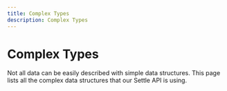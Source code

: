 ```yaml
---
title: Complex Types
description: Complex Types
---
```

# Complex Types

Not all data can be easily described with simple data structures. This page lists all the complex data structures that our Settle API is using.

<Types />

<!-- ## AccessTokenResponse

<div class="md-api_reference_FiraCode">

### access_token

* Type: `string`
* Required: `false`
* Default: `null`

Access token.

### id_token

* Type: `string`
* Required: `false`
* Default: `null`

A JWT that contains identity information about the user that is digitally signed by Settle.

### token_type

* Type: `string`
* Required: `true`
* Default: `null`

Type of access token, at this time it will always be Bearer.

### expires_in

* Type: `integer`
* Required: `false`
* Default: `null`

Lifetime in seconds of the access token.

### refresh_token

* Type: `string`
* Required: `false`
* Default: `null`

Refresh token used to issue new access token after expiration.

### scope

* Type: `string`
* Required: `false`
* Default: `null`
* Value: `address` | `bankid` | `email` | `fodselsnummer` | `openid` | `phone` | `profile` | `shipping_address`

Space-delimited list of scopes. Any of: "openid" (static id, "address" (user preferred address), "profile" (name), "phone", "email", "shipping_address", "fodselsnummer".

### currency

* Type: [`Currency`](/api/resources/types/#currency-2)
* Required: `false`
* Default: `null`
* Length: == 3

Currency for fee.

### transaction_fee

* Type: [`MoneyInteger`](/api/resources/types/#moneyinteger)
* Required: `false`
* Default: `null`
* Length: == 3

Permission fee to be deducted from settlement.

### status

* Type: `string`
* Required: `false`
* Default: `null`

Permission request status.

### status_code

* Type: `integer`
* Required: `false`
* Default: `null`

Permission request status code.

### pos_id

* Type: `string`
* Required: `true`
* Data Required: New or existing on update
* Length <= 64
* Regexp: ^\[a-zA-Z0-9.-]+$

The POS this request originates from, used for informing user about origin.

### pos_tid

* Type: `string`
* Required: `true`
* Data Required: New or existing on update
* Length <= 64
* Regexp: ^\[a-zA-Z0-9.-]+$

Local transaction id for POS. This must be unique for the POS.

### rid

* Type: `string`
* Required: `required`
* Data Required: New or existing on update

asdf.

### user_info

* Type: [`JSON`](/api/resources/types/#json)
* Required: `false`
* Default: `null`

User Info.

</div>

## BusinessApplication

<div class="md-api_reference_FiraCode">

### status

* Type: `string`
* Required: `false`
* Default: `null`

Status of the current application.

### comment

* Type: `string`
* Required: `false`
* Default: `null`

Comments given on the current application.

</div>

## BusinessDocument

<div class="md-api_reference_FiraCode">

### gs_object_name

* Type: `string`
* Required: `false`
* Default: `null`

Gs Object Name.

### description

* Type: `string`
* Required: `false`
* Default: `null`

Description.

</div>

## Capture

The list of captures done for the payment request.

<div class="md-api_reference_FiraCode">

### id

* Type: `string`
* Required: `false`
* Default: `null`

Local capture id. `null` if the full amount in the payment request is captured in one step.

### amount

* Type: [`MoneyInteger`](/api/resources/types/#moneyinteger)
* Required: `false`
* Default: `null`

Captured part of amount.

### additional_amount

* Type: [`MoneyInteger`](/api/resources/types/#moneyinteger)
* Required: `false`
* Default: `null`

Captured part of additional amount.

</div>

## Currency

In schemas where a Currency field occurs it's value determines the currency used for the [Money](/api/resources/types/#money) fields in the same schema. If the schema has a nested structure, the Currency field only affects the Money fields at the same nesting level. The `currency` field takes a string of 3 chars representing a currency code according to the [ISO 4217 standard](https://www.iso.org/iso-4217-currency-codes.html) .

## Cursor

No info available at of this moment. Please [contact us](https://settle.eu/contact/) for more information.

## Date

No info available at of this moment. Please [contact us](https://settle.eu/contact/) for more information.

## DateTime

UTC date and time as a string. The format is `YYYY-MM-DD hh:mm:ss` (24h time).

## Fee

Fees and their corresponding VAT amounts for summaries of merchant settlements.

<div class="md-api_reference_FiraCode">

### scope_fee

* Type: [`MoneyInteger`](/api/resources/types/#moneyinteger)
* Required: `false`
* Default: `null`

Scope Fee.


### scope_fee_vat

* Type: [`MoneyInteger`](/api/resources/types/#moneyinteger)
* Required: `false`
* Default: `null`

Scope Fee Vat.


### settlement_fee

* Type: [`MoneyInteger`](/api/resources/types/#moneyinteger)
* Required: `false`
* Default: `null`

Settlement Fee.


### settlement_fee_vat

* Type: [`MoneyInteger`](/api/resources/types/#moneyinteger)
* Required: `false`
* Default: `null`

Settlement Fee Vat.


### transaction_fee

* Type: [`MoneyInteger`](/api/resources/types/#moneyinteger)
* Required: `false`
* Default: `null`

Transaction Fee.


### transaction_fee_vat

* Type: [`MoneyInteger`](/api/resources/types/#moneyinteger)
* Required: `false`
* Default: `null`

Transaction Fee Vat.

</div>

## Item

Simple item description for Settle item lists.

<div class="md-api_reference_FiraCode">

### item_name

* Type: `string`
* Required: `false`
* Default: `null`

Item text, e.g. "Spaghetti code".

### quantity

* Type: `string`
* Required: `false`
* Default: `null`

Quantity of the item.

### measurement_unit

* Type: `string`
* Required: `false`
* Default: `null`

Unit of the quantity. e.g. kg, m, m2, m3, pcs and so on.

### item_gross_total

* Type: `string`
* Required: `false`
* Default: `null`

Price price the quantity of the item, VAT included.

### tax_percent

* Type: `string`
* Required: `false`
* Default: `null`
* Number: == None

VAT in percent.

### item_id

* Type: `string`
* Required: `false`
* Default: `null`

Item identifier. Preferred in the order from left to right: **EAN**, **UPC**, **ISBN**, **commodity code**, **serial number**, **other identifiers**.

</div>

## JSON

No info available for `JSON` at of this moment. Please [contact us](https://settle.eu/contact/) for more information.

## LineItem

<div class="md-api_reference_FiraCode">

### product_id

* Type: `string`
* Required: `true`
* Data Required: New or existing on update

External id for the product in the line item.


### description

* Type: `string`
* Required: `false`
* Default: `null`

Description of the line item.


### metadata


* Type: [`LineItemMetadata`](/api/resources/types/#lineitemmetadata)
* Required: `false`
* Default: `null`

List of product metadata.


### vat_rate


* Type: `string`
* Required: `false`
* Data Required: New or existing update

VAT rate for the line item.


### quantity


* Type: `string`
* Required: `true`
* Data Required: New or existing update

Quantity of the item.


### vat


* Type: [`MoneyInteger`](/api/resources/types/#moneyinteger)
* Required: `false`
* Validation: Non Negative Integer


Total vat for the line item.


### item_cost


* Type: [`MoneyInteger`](/api/resources/types/#moneyinteger)
* Required: `true`
* Data Required: New or existing update

Cost pr item or base quantity of product in line item.



### total


* Type: [`MoneyInteger`](/api/resources/types/#moneyinteger)
* Required: `true`
* Data Required: New or existing update

Lorem.

</div>

## LineItemMetadata

<div class="md-api_reference_FiraCode">

### key

* Type: `string`
* Required: `true`
* Data Required: New or existing on update

Key.


### value

* Type: `string`
* Required: `true`
* Data Required: New or existing on update

Value.

</div>

## Location

A geographical point, specified by [floating-point latitude and longitude coordinates](https://support.google.com/maps/answer/18539) together with an accuracy measurement in meters.

<div class="md-api_reference_FiraCode">

### latitude

* Type: `float`
* Required: `false`
* Default: `null`

Latitude.

### longitude

* Type: `float`
* Required: `false`
* Default: `null`

Longitude.

### accuracy

* Type: `float`
* Required: `false`
* Default: `null`

Accuracy in meters.

</div>

## MerchantProfileRegistration

<div class="md-api_reference_FiraCode">

### first_address_line

* Type: `string`
* Required: `false`
* Default: `null`
* Length <= 100

First address line.

### postal_code

* Type: `string`
* Required: `false`
* Default: `null`
* Length 4<= and >=5
* Regexp: ^\[0-9]{4,5}$

Postal Code.

### country

* Type: `string`
* Required: `false`
* Default: `null`

Merchants country of operation.

### description

* Type: `string`
* Required: `false`
* Default: `null`

Description of Merchant.

### phone_number

* Type: `string`
* Required: `false`
* Validator: MSISDN

Phone number.

### email

* Type: `string`
* Required: `false`
* Default: `null`
* Regexp: ^.+@[^.].*.\[a-z]{2,10}$)

Merchant contact email address.

### url

* Type: `string`
* Required: `false`
* Default: `null`
* Length: <= 100
* Regexp: ^w+://([^/:]+.\[a-z]{2,10}|(\[0-9]{1,3}.){3}\[0-9]{1,3})(:\[0-9]+)?(/.*)?$

Website URL.

### twitter

* Type: `string`
* Required: `false`
* Default: `null`

Twitter URL.

### Facebook

* Type: `string`
* Required: `false`
* Default: `null`

Facebook URL.

### hours

* Type: `string`
* Required: `false`
* Default: `null`

Hours of operation.

### settlement_receivers

* Type: `string`
* Required: `false`
* Default: `null`
* Regexp: ^.+@[^.].*.\[a-z]{2,10}$)

Please write email address of people who should receive settlement files for this store.

### settlement_email_xls

* Type: `bollean`
* Required: `false`
* Default: `false`

Settlement Email Xls.

### logo_url

* Type: `string`
* Required: `false`
* Default: `null`

URL to Merchants logo.

</div>

## Money

Type that represents a monetary amount as a string using period as the decimal separator (e.g. `"12.50"`). In schemas where one or more Money fields appears there will always be a [Currency](/api/resources/types/#currency-2) field present, that determines the currency of the Money fields. The value string of the Money field must have the correct number of decimal places for the currency that has been supplied in the same schema. E,g, if the currency is `"USD"`, `"12.50"` is a valid Money value, while `"12.5"` and `"12.500"` are not.

## MoneyInteger

Type that represents a monetary amount as an integer. In schemas where one or more [Money](/api/resources/types/#money) fields appears there will always be a Currency field present, that determines the currency of the Money fields.

## Name

<div class="md-api_reference_FiraCode">

### given_name

* Type: `string`
* Required: `false`
* Default: `null`

Given Name.


### family_name

* Type: `string`
* Required: `false`
* Default: `null`

Family Name.


### middle_name

* Type: `string`
* Required: `false`
* Default: `null`

Middle Name.

</div>

## NameResponse

<div class="md-api_reference_FiraCode">

### given_name

* Type: `string`
* Required: `false`
* Default: `null`

Given Name.


### family_name

* Type: `string`
* Required: `false`
* Default: `null`

Family Name.


### middle_name

* Type: `string`
* Required: `false`
* Default: `null`

Middle Name.

</div>

## NdbKey

No info available for `NdbKey` at of this moment. Please [contact us](https://settle.eu/contact/) for more information.

## NullableBoolean

No info available at of this moment. Please [contact us](https://settle.eu/contact/) for more information.

## PaymentRequestLink

Link to be displayed for this payment request.

<div class="md-api_reference_FiraCode">


### uri


* Type: `string`
* Required: `false`
* Default: `null`
* Regexp: (^|^w+://(localhost|[^/:]+|([0-9]{1,3}.){3}[0-9]{1,3})?(:[0-9]+)?)(/.*)?$

These links will be displayed in the app during the whole payment process: from before auth until after capture.


### caption


* Type: `string`
* Required: `false`
* Default: `null`

This text will be displayed in a button in the web to open the respective link.


### show_on


* Type: `string`
* Required: `false`
* Default: `null`
* Value: `pending` | `ok` | `fail` (case insensitive)
* Validation: Case insensitive

This define on what states the link will be shown.

</div>

## PaymentRequestListItem

No info available at of this moment. Please [contact us](https://settle.eu/contact/) for more information.

<div class="md-api_reference_FiraCode">

### tid

- Type: `string`
- Required: `false`
- Default: `null`

Tid.

### created

- Type: [`DateTime`](/api/resources/types/#datetime)
- Required: `false`
- Default: `null`

Created.

### total

- Type: [`MoneyInteger`](/api/resources/types/#moneyinteger)
- Required: `false`
- Default: `null`

Total.

### message

- Type: `string`
- Required: `false`
- Default: `null`

Message.

### status

- Type: `string`
- Required: `false`
- Default: `null`

Status.

### currency

- Type: `string`
- Required: `false`
- Default: `null`

Currency.

### link

- Type: `string`
- Required: `false`
- Default: `null`

Link.

</div>

## PayoutDetail

Settle generates this during settlement based on the settlement logs and previously unsettled fees.

<div class="md-api_reference_FiraCode">

### currency

- Type: [`Currency`](/api/resources/types/#currency-2)
- Required: `false`
- Default: `null`

The currency of the Money fields in this payout.

### unsettled_fees_before

- Type: [`MoneyInteger`](/api/resources/types/#moneyinteger)
- Required: `false`
- Default: `null`

The currency of the Money fields in this payout.

### unsettled_fees_after

- Type: [`MoneyInteger`](/api/resources/types/#moneyinteger)
- Required: `false`
- Default: `null`

The accumulated sum of unsettled fees after settlement.

### payout

- Type: [`MoneyInteger`](/api/resources/types/#moneyinteger)
- Required: `false`
- Default: `null`

Money paid out at this settlement.

### net

- Type: [`MoneyInteger`](/api/resources/types/#moneyinteger)
- Required: `false`
- Default: `null`

The net amount after subtracting all fees from gross.

### gross

- Type: [`MoneyInteger`](/api/resources/types/#moneyinteger)
- Required: `false`
- Default: `null`

The gross sum of the money transactions contained in the Report.

### billed

- Type: [`MoneyInteger`](/api/resources/types/#moneyinteger)
- Required: `false`
- Default: `null`

The mount of money billed.

### invoice_id

- Type: `string`
- Required: `false`
- Default: `null`

Invoice identifier.

</div>

## PersonIdentifier

No info available for `PersonIdentifier` at of this moment. Please [contact us](https://settle.eu/contact/) for more information.

## Product

<div class="md-api_reference_FiraCode">

### total

- Type: [`MoneyInteger`](/api/resources/types/#moneyinteger)
- Required: `false`
- Default: `null`

Dolor.

### vat

- Type: [`MoneyInteger`](/api/resources/types/#moneyinteger)
- Required: `false`
- Default: `null`

Vat.

### qty

- Type: `integer`
- Required: `false`
- Default: `null`

Qty.

### description

- Type: `string`
- Required: `false`
- Default: `null`

Description.

</div>

## ProductSalesTable

Fees and their corresponding VAT amounts for summaries of merchant settlements.

<div class="md-api_reference_FiraCode">

### refund

- Type: [`ProductSalesTableEntry`](/api/resources/types/#productsalestableentry)
- Required: `false`
- Default: `null`

Refund.

### capture

- Type: [`ProductSalesTableEntry`](/api/resources/types/#productsalestableentry)
- Required: `false`
- Default: `null`

Capture.

</div>

## ProductSalesTableEntry

<div class="md-api_reference_FiraCode">

### product_id

- Type: `string`
- Required: `false`
- Default: `null`

Product Id.

### product

- Type: [`Product`](/api/resources/types/#product)
- Required: `false`
- Default: `null`

Product.

</div>

## PubKey

Field for public key

Settle accepts the following formats:

- OpenSSH public key format (the format in ~/.ssh/authorized_keys)
- PEM format

Max bit size: 4096.

The validator will try to add a BEGIN/END wrapper if the key lacks one. If the wrapper provided is wrong, the validation will fail.

## QuantitySum

<div class="md-api_reference_FiraCode">

### total

- Type: [`MoneyInteger`](/api/resources/types/#moneyinteger)
- Required: `false`
- Default: `null`

Total.

### vat

- Type: [`MoneyInteger`](/api/resources/types/#moneyinteger)
- Required: `false`
- Default: `null`

Vat.

### qty

- Type: `integer`
- Required: `false`
- Default: `null`

Qty.

</div>

## Refund

The list of refunds done for the payment request.

<div class="md-api_reference_FiraCode">

### id

- Type: `string`
- Required: `false`
- Default: `null`

Local refund id. Null if the full amount in the payment request is refunded in one step.

### amount

- Type: [`MoneyInteger`](/api/resources/types/#moneyinteger)
- Required: `false`
- Default: `null`

Refunded part of amount.

### additional_amount

- Type: [`MoneyInteger`](/api/resources/types/#moneyinteger)
- Required: `false`
- Default: `null`

Refunded part of additional amount.

### chat_message_data_text

- Type: `string`
- Required: `false`
- Default: `null`

Given text reason for refund.

</div>

## ReportSummary

A summary of the set of transactions carried out in the same Report. Settle generates this after a report is closed.

<div class="md-api_reference_FiraCode">

### gross

- Type: [`MoneyInteger`](/api/resources/types/#moneyinteger)
- Required: `false`
- Default: `null`

The gross sum of the money transactions contained in the Report.

### amount_total

- Type: [`MoneyInteger`](/api/resources/types/#moneyinteger)
- Required: `false`
- Default: `null`

The sum of the amount fields of the transactions contained in the Report.

### additional_amount_total

- Type: [`MoneyInteger`](/api/resources/types/#moneyinteger)
- Required: `false`
- Default: `null`

The sum of the additional_amount fields of the transactions contained in the Report.

### fees

- Type: [`Fee`](/api/resources/types/#fee)
- Required: `false`
- Default: `null`

List of fees that are subtracted from gross. See [Report summaries](/guides/ledgers/#report-summaries) for a full description.

### interchange

- Type: [`MoneyInteger`](/api/resources/types/#moneyinteger)
- Required: `false`
- Default: `null`

The sum of interchange fees for credit card transactions.

### currency

- Type: [`Currency`](/api/resources/types/#currency-2)
- Required: `false`
- Default: `null`

The sum of interchange fees for credit card transactions.

### net

- Type: [`MoneyInteger`](/api/resources/types/#moneyinteger)
- Required: `false`
- Default: `null`

The net amount after subtracting all fees from gross.

### taxcode

- Type: `string`
- Required: `false`
- Default: `null`

Tax laws that apply for this part of the summary, e.g., "NO:2013"

</div>

## RunningSum

<div class="md-api_reference_FiraCode">

### refund

- Type: [`QuantitySum`](/api/resources/types/#quantitysum)
- Required: `false`
- Default: `null`

Refund.

### capture

- Type: [`QuantitySum`](/api/resources/types/#quantitysum)
- Required: `false`
- Default: `null`

Capture.

</div>

## SalesSummaryProduct

<div class="md-api_reference_FiraCode">

### product_id

- Type: `string`
- Required: `false`
- Default: `null`

Product Id.

### description

- Type: `string`
- Required: `false`
- Default: `null`

Description.

### reserved_vat

- Type: `integer`
- Required: `false`
- Default: `null`

Reserved Vat.

### capture_vat

- Type: `integer`
- Required: `false`
- Default: `null`

Capture Vat.

### refund_vat

- Type: `integer`
- Required: `false`
- Default: `null`

Refund Vat.

### reserved_quantity

- Type: `float`
- Required: `false`
- Default: `null`

Reserved Quantity.

### capture_quantity

- Type: `float`
- Required: `false`
- Default: `null`

Capture Quantity.

### refund_quantity

- Type: `float`
- Required: `false`
- Default: `null`

Refund Quantity.

### reserved_total

- Type: `integer`
- Required: `false`
- Default: `null`

Reserved Total.

### capture_total

- Type: `integer`
- Required: `false`
- Default: `null`

Capture Total.

### refund_total

- Type: `integer`
- Required: `false`
- Default: `null`

Refund Total.

### currency

- Type: `string`
- Required: `false`
- Default: `null`

Lorem.

### vat_rate

- Type: `integer`
- Required: `false`
- Default: `null`

Vat Rate.

</div>

## Scope

No info available at of this moment. Please [contact us](https://settle.eu/contact/) for more information.

## Select

No info available at of this moment. Please [contact us](https://settle.eu/contact/) for more information.

## SelectMultiple

No info available at of this moment. Please [contact us](https://settle.eu/contact/) for more information.

## SettlementAccountFrequency

No info available at of this moment. Please [contact us](https://settle.eu/contact/) for more information.

## SettlementListItem

<div class="md-api_reference_FiraCode">

### index

- Type: `string`
- Required: `false`
- Default: `null`

Index.

### start_date

- Type: [`DateTime`](/api/resources/types/#datetime)
- Required: `false`
- Default: `null`

Start Date.

### end_date

- Type: [`DateTime`](/api/resources/types/#datetime)
- Required: `false`
- Default: `null`

End Date.

### gross

- Type: [`MoneyInteger`](/api/resources/types/#moneyinteger)
- Required: `false`
- Default: `null`

Gross.

### fixed_fees

- Type: [`MoneyInteger`](/api/resources/types/#moneyinteger)
- Required: `false`
- Default: `null`

Fixed Fees.

### variable_fees

- Type: [`MoneyInteger`](/api/resources/types/#moneyinteger)
- Required: `false`
- Default: `null`

Variable Fees.

### payout

- Type: [`MoneyInteger`](/api/resources/types/#moneyinteger)
- Required: `false`
- Default: `null`

Payout.

</div>

## SettlementListReportContext

<div class="md-api_reference_FiraCode">

### from_date

- Type: `string`
- Required: `false`
- Default: `null`

From Date.

### to_date

- Type: `string`
- Required: `false`
- Default: `null`

To Date.

### include_sales

- Type: `boleaan`
- Required: `false`
- Default: `null`

Include Sales.

### include_sales

- Type: `boleaan`
- Required: `false`
- Default: `null`

Dolor.

### show_sale_refund

- Type: `string`
- Required: `false`
- Default: `null`

Show Sale Refund.

### show_sale_refund

- Type: `Boolean`
- Required: `false`
- Default: `null`

Show Sale Refund.

### total_sum

- Type: [`Sum`](/api/resources/types/#sum)
- Required: `false`
- Default: `null`

Total Sum.

### running_sum

- Type: [`RunningSum`](/api/resources/types/#runningsum)
- Required: `false`
- Default: `null`

Running Sum.

### unspecified

- Type: [`RunningSum`](/api/resources/types/#runningsum)
- Required: `false`
- Default: `null`

Unspecified.

### settlement_payouts

- Type: [`SettlementPayout`](/api/resources/types/#settlementpayout)
- Required: `false`
- Default: `null`

Unspecified.

### product_sales_table

- Type: [`ProductSalesTable`](/api/resources/types/#productsalestable)
- Required: `false`
- Default: `null`

Settlement Payouts.

### vat_sales_table

- Type: [`VatSalesTable`](/api/resources/types/#vatsalestable)
- Required: `false`
- Default: `null`

Product Sales Table.

### single_format

- Type: [`NullableBoolean`](/api/resources/types/#nullableboolean)
- Required: `false`
- Default: `null`

Vat Sales Table.

### single_payout

- Type: [`SettlementPayout`](/api/resources/types/#settlementpayout)
- Required: `false`
- Default: `null`

Single Payout.

</div>

## SettlementListSummary

<div class="md-api_reference_FiraCode">

### settlement_account_id

- Type: `string`
- Required: `false`
- Default: `null`

Settlement Account Id

### num_settlements

- Type: `integer`
- Required: `false`
- Default: `null`

Num Settlements.

### currency

- Type: [`Currency`](/api/resources/types/#currency-2)
- Required: `false`
- Default: `null`

Dolor.

### payout

- Type: [`MoneyInteger`](/api/resources/types/#moneyinteger)
- Required: `false`
- Default: `null`

Payout.

### neg_payout

- Type: [`MoneyInteger`](/api/resources/types/#moneyinteger)
- Required: `false`
- Default: `null`

Neg Payout.

### balance_before

- Type: [`MoneyInteger`](/api/resources/types/#moneyinteger)
- Required: `false`
- Default: `null`

Balance Before.

### balance_after

- Type: [`MoneyInteger`](/api/resources/types/#moneyinteger)
- Required: `false`
- Default: `null`

Balance After.

### sales

- Type: [`MoneyInteger`](/api/resources/types/#moneyinteger)
- Required: `false`
- Default: `null`

Sales.

### gross

- Type: [`MoneyInteger`](/api/resources/types/#moneyinteger)
- Required: `false`
- Default: `null`

Gross.

### fixed_fees

- Type: [`MoneyInteger`](/api/resources/types/#moneyinteger)
- Required: `false`
- Default: `null`

Fixed Fees.

### variable_fees

- Type: [`MoneyInteger`](/api/resources/types/#moneyinteger)
- Required: `false`
- Default: `null`

Variable Fees.

### refunds

- Type: [`MoneyInteger`](/api/resources/types/#moneyinteger)
- Required: `false`
- Default: `null`

Refunds.

### capture_count

- Type: `integer`
- Required: `false`
- Default: `null`

Capture Count.

### refund_count

- Type: `integer`
- Required: `false`
- Default: `null`

Refund Count.

</div>

## SettlementPayout

<div class="md-api_reference_FiraCode">

### account

- Type: `string`
- Required: `false`
- Default: `null`

Account.

### amount

- Type: [`MoneyInteger`](/api/resources/types/#moneyinteger)
- Required: `false`
- Default: `null`

Ammount.

### id

- Type: `integer`
- Required: `false`
- Default: `null`

Id.

### text

- Type: `string`
- Required: `false`
- Default: `null`

Text.

</div>

## Sum

<div class="md-api_reference_FiraCode">

### total

- Type: [`MoneyInteger`](/api/resources/types/#moneyinteger)
- Required: `false`
- Default: `null`

Total.

### vat

- Type: [`MoneyInteger`](/api/resources/types/#moneyinteger)
- Required: `false`
- Default: `null`

Vat.

</div>

## Time

No info available at of this moment. Please [contact us](https://settle.eu/contact/) for more information.

## TimeDelta

No info available at of this moment. Please [contact us](https://settle.eu/contact/) for more information.

## VatSalesTable

<div class="md-api_reference_FiraCode">

### refund

- Type: [`VatSalesTableEntry`](/api/resources/types/#vatsalestableentry)
- Required: `false`
- Default: `null`

Refund.

### capture

- Type: [`VatSalesTableEntry`](/api/resources/types/#vatsalestableentry)
- Required: `false`
- Default: `null`

Capture.

</div>

## VatSalesTableEntry

Fees and their corresponding VAT amounts for summaries of merchant settlements.

<div class="md-api_reference_FiraCode">

### vat_rate

- Type: [`string`]
- Required: `false`
- Default: `null`

Refund.

### entry

- Type: [`QuantitySum`](/api/resources/types/#quantitysum)
- Required: `false`
- Default: `null`

Capture.

</div> -->
